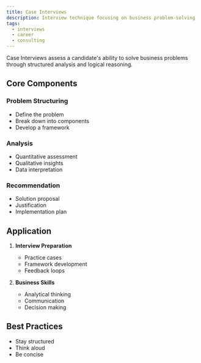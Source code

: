 ```yaml
---
title: Case Interviews
description: Interview technique focusing on business problem-solving
tags:
  - interviews
  - career
  - consulting
---
```


Case Interviews assess a candidate's ability to solve business problems through structured analysis and logical reasoning.

## Core Components

### Problem Structuring
- Define the problem
- Break down into components
- Develop a framework

### Analysis
- Quantitative assessment
- Qualitative insights
- Data interpretation

### Recommendation
- Solution proposal
- Justification
- Implementation plan

## Application

1. **Interview Preparation**
   - Practice cases
   - Framework development
   - Feedback loops

2. **Business Skills**
   - Analytical thinking
   - Communication
   - Decision making

## Best Practices
- Stay structured
- Think aloud
- Be concise
